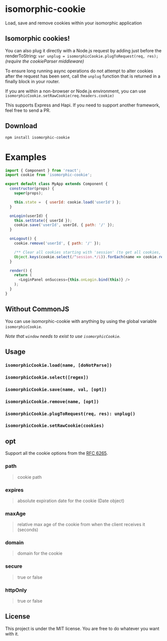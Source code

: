 # isomorphic-cookie
Load, save and remove cookies within your isomorphic application

## Isomorphic cookies!
You can also plug it directly with a Node.js request by adding just before the renderToString: `var unplug = isomorphicCookie.plugToRequest(req, res);`<br />
*(require the cookieParser middleware)*

To ensure long running async operations do not attempt to alter cookies after the request has been sent, call the `unplug` function that is returned in a finally block in your router.

If you are within a non-browser or Node.js environment, you can use `isomorphicCookie.setRawCookie(req.headers.cookie)`

This supports Express and Hapi. If you need to support another framework, feel free to send a PR.

## Download
`npm install isomorphic-cookie`<br />

# Examples

```js
import { Component } from 'react';
import cookie from 'isomorphic-cookie';

export default class MyApp extends Component {
  constructor(props) {
    super(props);

    this.state =  { userId: cookie.load('userId') };
  }

  onLogin(userId) {
    this.setState({ userId });
    cookie.save('userId', userId, { path: '/' });
  }

  onLogout() {
    cookie.remove('userId', { path: '/' });

    /** Clear all cookies starting with 'session' (to get all cookies, omit regex argument) */
    Object.keys(cookie.select(/^session.*/i)).forEach(name => cookie.remove(name, { path: '/' }))
  }

  render() {
    return (
      <LoginPanel onSuccess={this.onLogin.bind(this)} />
    );
  }
}
```

## Without CommonJS
You can use isomorphic-cookie with anything by using the global variable `isomorphicCookie`.

*Note that `window` needs to exist to use `isomorphicCookie`.*

## Usage

### `isomorphicCookie.load(name, [doNotParse])`
### `isomorphicCookie.select([regex])`
### `isomorphicCookie.save(name, val, [opt])`
### `isomorphicCookie.remove(name, [opt])`
### `isomorphicCookie.plugToRequest(req, res): unplug()`
### `isomorphicCookie.setRawCookie(cookies)`

## opt
Support all the cookie options from the [RFC 6265](https://tools.ietf.org/html/rfc6265#section-4.1.2.1).

### path
> cookie path

### expires
> absolute expiration date for the cookie (Date object)

### maxAge
> relative max age of the cookie from when the client receives it (seconds)

### domain
> domain for the cookie

### secure
> true or false

### httpOnly
> true or false

## License
This project is under the MIT license. You are free to do whatever you want with it.

